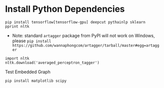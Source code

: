 # Install Python Dependencies

```
pip install tensorflow[tensorflow-gpu] deepcut pythainlp sklearn pprint nltk
```

* Note: standard ```artagger``` package from PyPI will not work on Windows, please 
```pip install https://github.com/wannaphongcom/artagger/tarball/master#egg=artagger```

```
import nltk
nltk.download('averaged_perceptron_tagger')
```

Test Embedded Graph
```
pip install matplotlib scipy
```